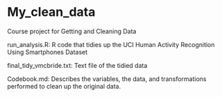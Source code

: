 # My_clean_data
Course project for Getting and Cleaning Data

run_analysis.R: R code that tidies up the UCI Human Activity Recognition Using Smartphones Dataset

final_tidy_vmcbride.txt: Text file of the tidied data

Codebook.md: Describes the variables, the data, and transformations performed to clean up the original data.
